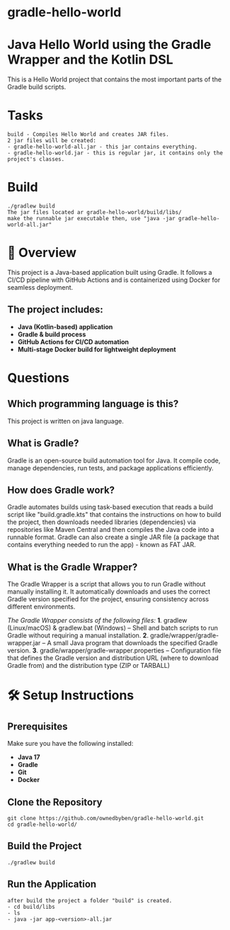 # gradle-hello-world
# Java Hello World using the Gradle Wrapper and the Kotlin DSL
This is a Hello World project that contains the most important parts of the Gradle build scripts.

# Tasks
```
build - Compiles Hello World and creates JAR files.
2 jar files will be created:
- gradle-hello-world-all.jar - this jar contains everything.
- gradle-hello-world.jar - this is regular jar, it contains only the project's classes.
```

# Build
```
./gradlew build
The jar files located ar gradle-hello-world/build/libs/
make the runnable jar executable then, use "java -jar gradle-hello-world-all.jar"
```

# 📖 Overview
This project is a Java-based application built using Gradle. It follows a CI/CD pipeline with GitHub Actions and is containerized using Docker for seamless deployment.

## The project includes:

- **Java (Kotlin-based) application**
- **Gradle & build process**
- **GitHub Actions for CI/CD automation**
- **Multi-stage Docker build for lightweight deployment**


# Questions 

## Which programming language is this? 
This project is written on java language. 


## What is Gradle? 
Gradle is an open-source build automation tool for Java. It compile code, manage dependencies, run tests, and package applications efficiently. 


## How does Gradle work? 
Gradle automates builds using task-based execution that reads a build script like "build.gradle.kts" that contains the instructions on how to build the project, then downloads needed libraries (dependencies) via repositories like Maven Central and then compiles the Java code into a runnable format. 
Gradle can also create a single JAR file (a package that contains everything needed to run the app) - known as FAT JAR. 


## What is the Gradle Wrapper? 
The Gradle Wrapper is a script that allows you to run Gradle without manually installing it. It automatically downloads and uses the correct Gradle version specified for the project, ensuring consistency across different environments.

*The Gradle Wrapper consists of the following files:* 
 **1**. gradlew (Linux/macOS) & gradlew.bat (Windows) – Shell and batch scripts to run Gradle without requiring a manual installation.
 **2**. gradle/wrapper/gradle-wrapper.jar – A small Java program that downloads the specified Gradle version.
 **3**. gradle/wrapper/gradle-wrapper.properties – Configuration file that defines the Gradle version and distribution URL (where to download Gradle from) and the distribution type (ZIP or TARBALL)

# 🛠️ Setup Instructions

## Prerequisites

Make sure you have the following installed:

- **Java 17**
- **Gradle**
- **Git**
- **Docker**

## Clone the Repository
```
git clone https://github.com/ownedbyben/gradle-hello-world.git
cd gradle-hello-world/
```

## Build the Project
```
./gradlew build
```

## Run the Application
```
after build the project a folder "build" is created.
- cd build/libs
- ls
- java -jar app-<version>-all.jar
```

